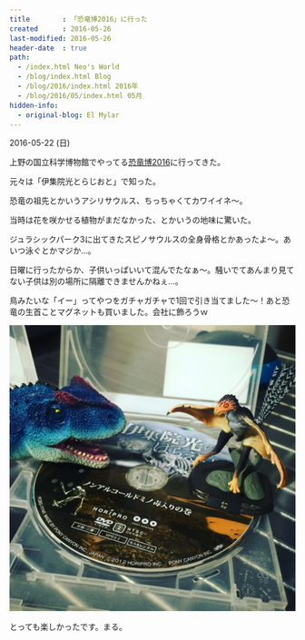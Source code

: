 ```yaml
---
title        : 「恐竜博2016」に行った
created      : 2016-05-26
last-modified: 2016-05-26
header-date  : true
path:
  - /index.html Neo's World
  - /blog/index.html Blog
  - /blog/2016/index.html 2016年
  - /blog/2016/05/index.html 05月
hidden-info:
  - original-blog: El Mylar
---
```


2016-05-22 (日)

上野の国立科学博物館でやってる[恐竜博2016](http://dino2016.jp/)に行ってきた。

元々は「伊集院光とらじおと」で知った。

恐竜の祖先とかいうアシリサウルス、ちっちゃくてカワイイネ～。

当時は花を咲かせる植物がまだなかった、とかいうの地味に驚いた。

ジュラシックパーク3に出てきたスピノサウルスの全身骨格とかあったよ～。あいつ泳ぐとかマジか…。

日曜に行ったからか、子供いっぱいいて混んでたなぁ～。騒いでてあんまり見てない子供は別の場所に隔離できませんかねぇ…。

鳥みたいな「イー」ってやつをガチャガチャで1回で引き当てました～！あと恐竜の生首ことマグネットも買いました。会社に飾ろうｗ

![マグネット](./26-04-01.jpg)

とっても楽しかったです。まる。
